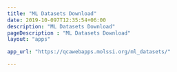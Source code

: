 ```yaml
---
title: "ML Datasets Download"
date: 2019-10-097T12:35:54+06:00
description: "ML Datasets Download"
pageDescription : "ML Datasets Download"
layout: "apps"

app_url: "https://qcawebapps.molssi.org/ml_datasets/"

---
```

